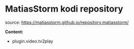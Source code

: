 # MatiasStorm kodi repository

source: https://matiasstorm.github.io/repository.matiasstorm/

**Content:**
* plugin.video.tv2play


